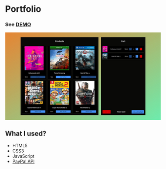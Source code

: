 # Portfolio

### See [DEMO](https://tobiaszmaj.github.io/Shopping-Cart/)

![Preview](preview.jpg)

## What I used?
* HTML5
* CSS3
* JavaScript
* [PayPal API](https://developer.paypal.com/docs/api/overview/)